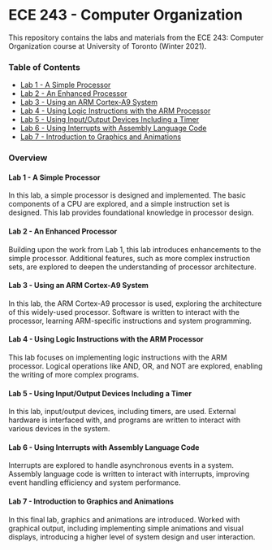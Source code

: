 # ECE 243 - Computer Organization
This repository contains the labs and materials from the ECE 243: Computer Organization course at University of Toronto (Winter 2021). 

### **Table of Contents**
- [Lab 1 - A Simple Processor](./Lab1-A-Simple-Processor/)
- [Lab 2 - An Enhanced Processor](./Lab2-An-Enhanced-Processor)
- [Lab 3 - Using an ARM Cortex-A9 System](./Lab3-Using-an-ARM-Cortex-A9-System)
- [Lab 4 - Using Logic Instructions with the ARM Processor](./Lab4-Using-Logic-Instructions-with-the-ARM-Processor)
- [Lab 5 - Using Input/Output Devices Including a Timer](./Lab5-Using-Input-Output-Devices-Including-a-Timer)
- [Lab 6 - Using Interrupts with Assembly Language Code](Lab6-Using-Interrupts-with-Assembly-Language-Code)
- [Lab 7 - Introduction to Graphics and Animations](Lab7-Introduction-to-Graphics-and-Animations)

### **Overview**
#### **Lab 1 - A Simple Processor**
In this lab, a simple processor is designed and implemented. The basic components of a CPU are explored, and a simple instruction set is designed. This lab provides foundational knowledge in processor design.

#### **Lab 2 - An Enhanced Processor**
Building upon the work from Lab 1, this lab introduces enhancements to the simple processor. Additional features, such as more complex instruction sets, are explored to deepen the understanding of processor architecture.

#### **Lab 3 - Using an ARM Cortex-A9 System**
In this lab, the ARM Cortex-A9 processor is used, exploring the architecture of this widely-used processor. Software is written to interact with the processor, learning ARM-specific instructions and system programming.

#### **Lab 4 - Using Logic Instructions with the ARM Processor**
This lab focuses on implementing logic instructions with the ARM processor. Logical operations like AND, OR, and NOT are explored, enabling the writing of more complex programs.

#### **Lab 5 - Using Input/Output Devices Including a Timer**
In this lab, input/output devices, including timers, are used. External hardware is interfaced with, and programs are written to interact with various devices in the system.

#### **Lab 6 - Using Interrupts with Assembly Language Code**
Interrupts are explored to handle asynchronous events in a system. Assembly language code is written to interact with interrupts, improving event handling efficiency and system performance.

#### **Lab 7 - Introduction to Graphics and Animations**
In this final lab, graphics and animations are introduced. Worked with graphical output, including implementing simple animations and visual displays, introducing a higher level of system design and user interaction.
